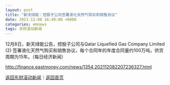 ```yaml
---
layout: post
title: "新天绿能：控股子公司签署液化天然气购买和销售协议"
date: 2021-12-08 16:49:00 +0800
categories: emnews
tags: 东财滚动新闻
---
```


12月8日，新天绿能公告，控股子公司与Qatar Liquefied Gas Company Limited (2) 签署液化天然气购买和销售协议，每个合同年的年度合同量约100万吨，供货周期为15年。（每日经济新闻）

<http://finance.eastmoney.com/news/1354,202112082207236327.html>

[返回东财滚动新闻](//finews.withounder.com/emnews/)｜[返回首页](//finews.withounder.com/)